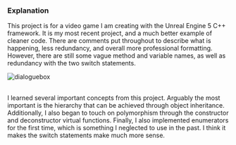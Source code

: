 ### Explanation

This project is for a video game I am creating with the Unreal Engine 5 C++ framework. It is my most recent project, and a much better example of cleaner code. There are comments put throughout to describe what is happening, less redundancy, and overall more professional formatting. However, there are still some vague method and variable names, as well as redundancy with the two switch statements. </br>

![dialoguebox](https://github.com/user-attachments/assets/ea915dbf-db6c-4a07-b5c0-62430e0498e9) </br>

<br/> I learned several important concepts from this project. Arguably the most important is the hierarchy that can be achieved through object inheritance. Additionally, I also began to touch on polymorphism through the constructor and deconstructor virtual functions. Finally, I also implemented enumerators for the first time, which is something I neglected to use in the past. I think it makes the switch statements make much more sense.  

